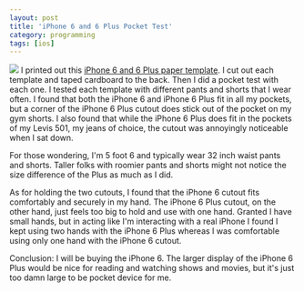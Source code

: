 ```yaml
---
layout: post
title: 'iPhone 6 and 6 Plus Pocket Test'
category: programming
tags: [ios]
---
```

[<img src="https://farm6.staticflickr.com/5581/15198258832_1daebf3355_m.jpg" border="0"  class="alignleft" />][photo] I printed out this [iPhone 6 and 6 Plus paper template][pdf]. I cut out each template and taped cardboard to the back. Then I did a pocket test with each one. I tested each template with different pants and shorts that I wear often. I found that both the iPhone 6 and iPhone 6 Plus fit in all my pockets, but a corner of the iPhone 6 Plus cutout does stick out of the pocket on my gym shorts. I also found that while the iPhone 6 Plus does fit in the pockets of my Levis 501, my jeans of choice, the cutout was annoyingly noticeable when I sat down.

For those wondering, I'm 5 foot 6 and typically wear 32 inch waist pants and shorts. Taller folks with roomier pants and shorts might not notice the size difference of the Plus as much as I did.

As for holding the two cutouts, I found that the iPhone 6 cutout fits comfortably and securely in my hand. The iPhone 6 Plus cutout, on the other hand, just feels too big to hold and use with one hand. Granted I have small hands, but in acting like I'm interacting with a real iPhone I found I kept using two hands with the iPhone 6 Plus whereas I was comfortable using only one hand with the iPhone 6 cutout.

Conclusion: I will be buying the iPhone 6. The larger display of the iPhone 6 Plus would be nice for reading and watching shows and movies, but it's just too damn large to be pocket device for me.

[pdf]: http://arstechnica.com/apple/2014/09/how-big-is-the-iphone-6-plus-find-out-with-our-handy-paper-template/
[photo]: https://flic.kr/p/pa23Ro
